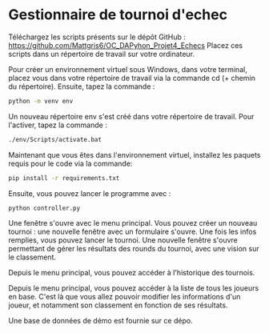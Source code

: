 # Gestionnaire de tournoi d'echec
Téléchargez les scripts présents sur le dépôt GitHub : https://github.com/Mattgris6/OC_DAPyhon_Projet4_Echecs
Placez ces scripts dans un répertoire de travail sur votre ordinateur.

Pour créer un environnement virtuel sous Windows, dans votre terminal, placez vous dans votre répertoire de travail via la commande cd (+ chemin du répertoire).
Ensuite, tapez la commande :

```sh
python -m venv env
```

Un nouveau répertoire env s'est créé dans votre répertoire de travail.
Pour l'activer, tapez la commande :

```sh
./env/Scripts/activate.bat
```

Maintenant que vous êtes dans l'environnement virtuel, installez les paquets requis pour le code via la commande:

```sh
pip install -r requirements.txt
```

Ensuite, vous pouvez lancer le programme avec :

```sh
python controller.py
```

Une fenêtre s'ouvre avec le menu principal.
Vous pouvez créer un nouveau tournoi : une nouvelle fenêtre avec un formulaire s'ouvre.
Une fois les infos remplies, vous pouvez lancer le tournoi.
Une nouvelle fenêtre s'ouvre permettant de gérer les résultats des rounds du tournoi, avec une vision sur le classement.

Depuis le menu principal, vous pouvez accéder à l'historique des tournois.

Depuis le menu principal, vous pouvez accéder à la liste de tous les joueurs en base.
C'est là que vous allez pouvoir modifier les informations d'un joueur, et notamment son classement en fonction de ses résultats.

Une base de données de démo est fournie sur ce dépo.
